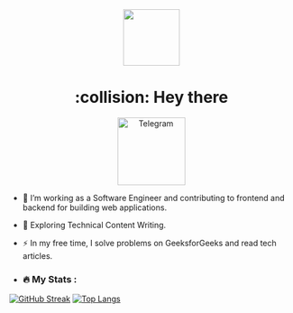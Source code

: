 <div id="header" align="center">
  <img src="https://media.giphy.com/media/M9gbBd9nbDrOTu1Mqx/giphy.gif" width="100"/>
</div>
<h1 align="center">:collision: Hey there</h1>
<div id="badges" align="center">
  <a href="your-linkedin-URL">
    <img src="https://w7.pngwing.com/pngs/1/41/png-transparent-telegram-button-icon.png" width="120" alt="Telegram"/>
  </a>
</div>
<div id="badges" align="center">
  <img src="https://komarev.com/ghpvc/?username=D1epak&style=flat-square&color=blue" alt=""/>
</div>

- :telescope: I’m working as a Software Engineer and contributing to frontend and backend for building web applications.

- :seedling: Exploring Technical Content Writing.

- :zap: In my free time, I solve problems on GeeksforGeeks and read tech articles.

- ### :fire: My Stats :
[![GitHub Streak](http://github-readme-streak-stats.herokuapp.com?user=D1epak&theme=github-light&hide_border=true&locale=ru&mode=weekly)](https://git.io/streak-stats)
[![Top Langs](https://github-readme-stats.vercel.app/api/top-langs/?username=D1epak&layout=compact&theme=vision-friendly-dark)](https://github.com/anuraghazra/github-readme-stats)
